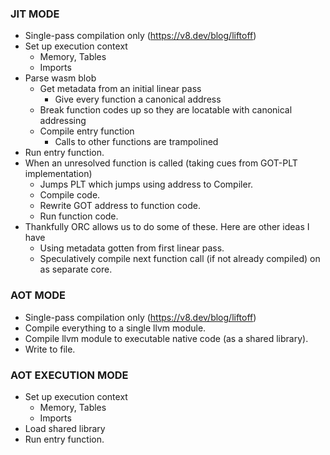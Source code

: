 ### JIT MODE

- Single-pass compilation only (https://v8.dev/blog/liftoff)
- Set up execution context
    - Memory, Tables
    - Imports
- Parse wasm blob
    - Get metadata from an initial linear pass
        - Give every function a canonical address
    - Break function codes up so they are locatable with canonical addressing
    - Compile entry function
        - Calls to other functions are trampolined
- Run entry function.
- When an unresolved function is called (taking cues from GOT-PLT implementation)
    - Jumps PLT which jumps using address to Compiler.
    - Compile code.
    - Rewrite GOT address to function code.
    - Run function code.
- Thankfully ORC allows us to do some of these. Here are other ideas I have
    - Using metadata gotten from first linear pass.
    - Speculatively compile next function call (if not already compiled) on as separate core.

### AOT MODE

- Single-pass compilation only (https://v8.dev/blog/liftoff)
- Compile everything to a single llvm module.
- Compile llvm module to executable native code (as a shared library).
- Write to file.

### AOT EXECUTION MODE

- Set up execution context
    - Memory, Tables
    - Imports
- Load shared library
- Run entry function.
